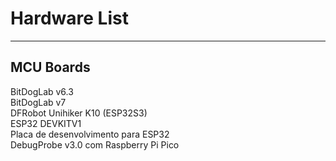 # Hardware List
---
## MCU Boards

BitDogLab v6.3  
BitDogLab v7  
DFRobot Unihiker K10 (ESP32S3)  
ESP32 DEVKITV1  
Placa de desenvolvimento para ESP32  
DebugProbe v3.0 com Raspberry Pi Pico  

